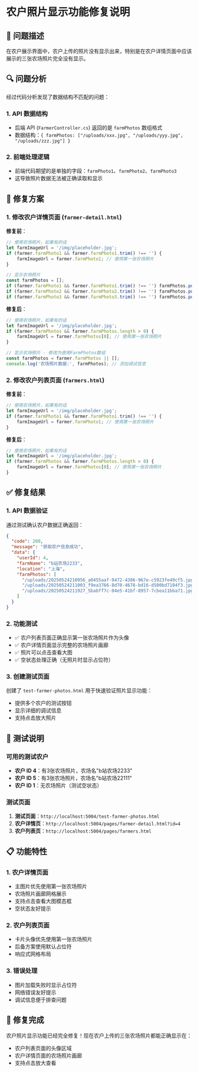 # 农户照片显示功能修复说明

## 🐛 问题描述

在农户展示界面中，农户上传的照片没有显示出来，特别是在农户详情页面中应该展示的三张农场照片完全没有显示。

## 🔍 问题分析

经过代码分析发现了数据结构不匹配的问题：

### 1. **API 数据结构**
- 后端 API (`FarmerController.cs`) 返回的是 `farmPhotos` 数组格式
- 数据结构：`{ farmPhotos: ["/uploads/xxx.jpg", "/uploads/yyy.jpg", "/uploads/zzz.jpg"] }`

### 2. **前端处理逻辑**
- 前端代码期望的是单独的字段：`farmPhoto1`、`farmPhoto2`、`farmPhoto3`
- 这导致照片数据无法被正确读取和显示

## 🔧 修复方案

### 1. **修改农户详情页面** (`farmer-detail.html`)

**修复前**：
```javascript
// 使用农场照片，如果有的话
let farmImageUrl = '/img/placeholder.jpg';
if (farmer.farmPhoto1 && farmer.farmPhoto1.trim() !== '') {
    farmImageUrl = farmer.farmPhoto1; // 使用第一张农场照片
}

// 显示农场照片
const farmPhotos = [];
if (farmer.farmPhoto1 && farmer.farmPhoto1.trim() !== '') farmPhotos.push(farmer.farmPhoto1);
if (farmer.farmPhoto2 && farmer.farmPhoto2.trim() !== '') farmPhotos.push(farmer.farmPhoto2);
if (farmer.farmPhoto3 && farmer.farmPhoto3.trim() !== '') farmPhotos.push(farmer.farmPhoto3);
```

**修复后**：
```javascript
// 使用农场照片，如果有的话
let farmImageUrl = '/img/placeholder.jpg';
if (farmer.farmPhotos && farmer.farmPhotos.length > 0) {
    farmImageUrl = farmer.farmPhotos[0]; // 使用第一张农场照片
}

// 显示农场照片 - 修改为使用FarmPhotos数组
const farmPhotos = farmer.farmPhotos || [];
console.log('农场照片数据:', farmPhotos); // 添加调试信息
```

### 2. **修改农户列表页面** (`farmers.html`)

**修复前**：
```javascript
// 使用农场照片，如果有的话
let farmImageUrl = '/img/placeholder.jpg';
if (farmer.farmPhoto1 && farmer.farmPhoto1.trim() !== '') {
    farmImageUrl = farmer.farmPhoto1; // 使用第一张农场照片
}
```

**修复后**：
```javascript
// 使用农场照片，如果有的话
let farmImageUrl = '/img/placeholder.jpg';
if (farmer.farmPhotos && farmer.farmPhotos.length > 0) {
    farmImageUrl = farmer.farmPhotos[0]; // 使用第一张农场照片
}
```

## ✅ 修复结果

### 1. **API 数据验证**
通过测试确认农户数据正确返回：
```json
{
  "code": 200,
  "message": "获取农户信息成功",
  "data": {
    "userId": 4,
    "farmName": "b站农场2233",
    "location": "上海",
    "farmPhotos": [
      "/uploads/20250524210956_a0455aaf-9472-4386-967e-c5923fe49cf5.jpg",
      "/uploads/20250524211003_f9ea3766-8d70-4678-bd16-d500bd7104f3.jpg",
      "/uploads/20250524211927_5babff7c-04e5-41bf-8957-7cbea11bba71.jpg"
    ]
  }
}
```

### 2. **功能测试**
- ✅ 农户列表页面正确显示第一张农场照片作为头像
- ✅ 农户详情页面显示完整的农场照片画廊
- ✅ 照片可以点击查看大图
- ✅ 空状态处理正确（无照片时显示占位符）

### 3. **创建测试页面**
创建了 `test-farmer-photos.html` 用于快速验证照片显示功能：
- 提供多个农户的测试按钮
- 显示详细的调试信息
- 支持点击放大照片

## 🧪 测试说明

### 可用的测试农户
- **农户 ID 4**：有3张农场照片，农场名"b站农场2233"
- **农户 ID 5**：有3张农场照片，农场名"b站农场22111"  
- **农户 ID 1**：无农场照片（测试空状态）

### 测试页面
1. **测试页面**：`http://localhost:5004/test-farmer-photos.html`
2. **农户详情页**：`http://localhost:5004/pages/farmer-detail.html?id=4`
3. **农户列表页**：`http://localhost:5004/pages/farmers.html`

## 📋 功能特性

### 1. **农户详情页面**
- 主图片优先使用第一张农场照片
- 农场照片画廊网格展示
- 支持点击查看大图模态框
- 空状态友好提示

### 2. **农户列表页面**
- 卡片头像优先使用第一张农场照片
- 后备方案使用默认占位符
- 响应式网格布局

### 3. **错误处理**
- 图片加载失败时显示占位符
- 网络错误友好提示
- 调试信息便于排查问题

## 🎯 修复完成

农户照片显示功能已经完全修复！现在农户上传的三张农场照片都能正确显示在：
- 农户列表页面的头像区域
- 农户详情页面的农场照片画廊
- 支持点击放大查看 